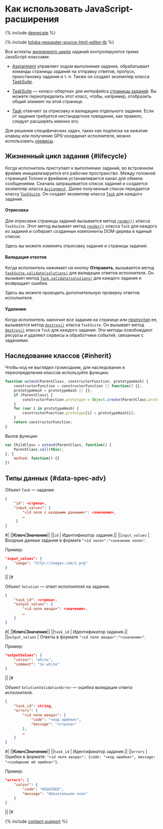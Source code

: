 # Как использовать JavaScript-расширения

{% include [deprecate](../../_includes/deprecate.md) %}

{% include [toloka-requester-source-html-editor-tb](../_includes/toloka-requester-source/id-toloka-requester-source/html-editor-tb.md) %}

Все аспекты [жизненного цикла](#lifecycle) заданий контролируются тремя JavaScript-классами:

- [Assignment](js/assignment.md) управляет ходом выполнения задания, обрабатывает команды страницы заданий на отправку ответов, пропуск, приостановку задания и т. п. Также он создает экземпляр класса [TaskSuite](js/tasksuite.md).

- [TaskSuite](js/tasksuite.md) — «класс-обертка» для интерфейса [страницы заданий](../../glossary.md#task-suite). Вы можете переопределить этот класс, чтобы, например, отобразить общий элемент на этой странице.

- [Task](js/task.md) отвечает за отрисовку и валидацию отдельного задания. Если от задания требуется нестандартное поведение, как правило, следует расширять именно его.

Для решения специфических задач, таких как подписка на нажатие клавиш или получение GPS-координат исполнителя, можно использовать [сервисы](js/services.md).

## Жизненный цикл задания {#lifecycle}

Когда исполнитель приступает к выполнению заданий, во встроенном фрейме инициализируется его рабочее пространство. Между головной страницей Толоки и фреймом устанавливается канал для обмена сообщениями. Сначала запрашивается список заданий и создается экземпляр класса [`Assignment`](js/assignment.md). Далее полученный список передается классу [`TaskSuite`](js/tasksuite.md). Он создает экземпляр класса [`Task`](js/task.md) для каждого задания.

#### Отрисовка

Для отрисовки страницы заданий вызывается метод [`render()`](js/tasksuite.md#render) класса `TaskSuite`. Этот метод вызывает метод [`render()`](js/task.md#render) класса `Task` для каждого из заданий и собирает созданные компоненты DOM-дерева в единый список.

Здесь вы можете изменять отрисовку задания и страницы заданий.

#### Валидация ответов

Когда исполнитель нажимает на кнопку **Отправить**, вызывается метод [`TaskSuite.validate(solutions)`](js/tasksuite.md#validate) для валидации ответов исполнителя. Он вызывает метод [`Task.validate(solutions)`](js/task.md#validate) для каждого задания и возвращает ошибки.

Здесь вы можете проводить дополнительную проверку ответов исполнителя.

#### Удаление

Когда исполнитель закончил все задания на странице или [пропустил](pool_statistic-pool.md#skipped-tasks) ее, вызывается метод [`destroy()`](js/tasksuite.md#destroy) класса `TaskSuite`. Он вызывает метод [`destroy()`](js/task.md#destroy) класса `Task` для каждого задания. Эти методы освобождают ресурсы и удаляют сервисы и обработчики событий, связанные с заданиями.

## Наследование классов {#inherit}

Чтобы код не выглядел громоздким, для наследования и переопределения классов используйте функцию:

```javascript
function extend(ParentClass, constructorFunction, prototypeHash) {
    constructorFunction = constructorFunction || function() {};
    prototypeHash = prototypeHash || {};
    if (ParentClass) {
        constructorFunction.prototype = Object.create(ParentClass.prototype);
    }
    for (var i in prototypeHash) {
        constructorFunction.prototype[i] = prototypeHash[i];
    }
    return constructorFunction;
}
```

Вызов функции:

```javascript
var ChildClass = extend(ParentClass, function() {
    ParentClass.call(this);
}, {
    method: function() {}
})
```

## Типы данных {#data-spec-adv}

Объект `Task` — задание.

```json
{
    "id": <строка>,
    "input_values": {
        "<id поля с входными данными>": <значение>,
        …
     }
}
```

#|
||**Ключ**|**Значение**||
||`id` | Идентификатор задания.||
||`input_values` | Входные данные задания в формате `"<id поля>":"<значение поля>"`.

Пример:

```json
"input_values": {
    "image": "http://images.com/1.png"
}
```

||
|#

Объект `Solution` — ответ исполнителя на задание.

```json
{
    "task_id": <строка>,
    "output_values": {
        "<id поля ввода>": <значение>,
        …
    }
}
```

#|
||**Ключ**|**Значение**||
||`task_id` | Идентификатор задания.||
||`output_values` | Ответы в формате `"<id поля ввода>":"<значение>"`.

Пример:

```json
"outputValues": {
    "colour": "white",
    "comment": "So white"
}
```

||
|#

Объект `SolutionValidationError` — ошибка валидации ответа исполнителя.

```json
{
    "task_id": string,
    "errors": {
        "<id поля ввода>": {
            "code": "<код ошибки>",
            "message": "<строка>"
        },
        …
    }
}
```

#|
||**Ключ**|**Значение**||
||`task_id` | Идентификатор задания.||
||`errors` | Ошибки в формате: `"<id поля ввода>": {code: "<код ошибки>", message: "<сообщение об ошибке>"}`.

Пример:

```json
"errors": {
    "colour": {
        "code": "REQUIRED",
        "message": "Обязательное поле"
    }
}
```

||
|#

{% include [contact-support](../_includes/contact-support.md) %}